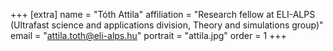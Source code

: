 +++
[extra]
name = "Tóth Attila"
affiliation = "Research fellow at ELI-ALPS (Ultrafast science and applications division, Theory and simulations group)"
email = "attila.toth@eli-alps.hu"
portrait = "attila.jpg"
order = 1
+++
